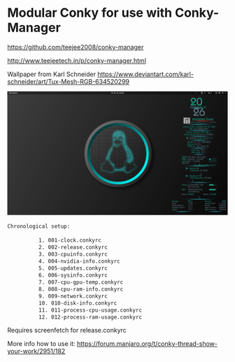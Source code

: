 # Modular Conky for use with Conky-Manager

https://github.com/teejee2008/conky-manager

http://www.teejeetech.in/p/conky-manager.html

Wallpaper from Karl Schneider https://www.deviantart.com/karl-schneider/art/Tux-Mesh-RGB-634520299


![alt text](https://github.com/puxplaying/conky/blob/master/conky.png)

    Chronological setup:
    
              1. 001-clock.conkyrc
              2. 002-release.conkyrc
              3. 003-cpuinfo.conkyrc
              4. 004-nvidia-info.conkyrc
              5. 005-updates.conkyrc
              6. 006-sysinfo.conkyrc
              7. 007-cpu-gpu-temp.conkyrc
              8. 008-cpu-ram-info.conkyrc
              9. 009-network.conkyrc
              10. 010-disk-info.conkyrc
              11. 011-process-cpu-usage.conkyrc
              12. 012-process-ram-usage.conkyrc

Requires screenfetch for release.conkyrc

More info how to use it: https://forum.manjaro.org/t/conky-thread-show-your-work/2951/182
